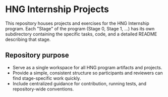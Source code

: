# HNG Internship Projects

This repository houses projects and exercises for the HNG Internship program. Each "Stage" of the program (Stage 0, Stage 1, ...) has its own subdirectory containing the specific tasks, code, and a detailed README describing that stage.

## Repository purpose

- Serve as a single workspace for all HNG program artifacts and projects.
- Provide a simple, consistent structure so participants and reviewers can find stage-specific work quickly.
- Include centralized guidance for contribution, running tests, and repository-wide conventions.
